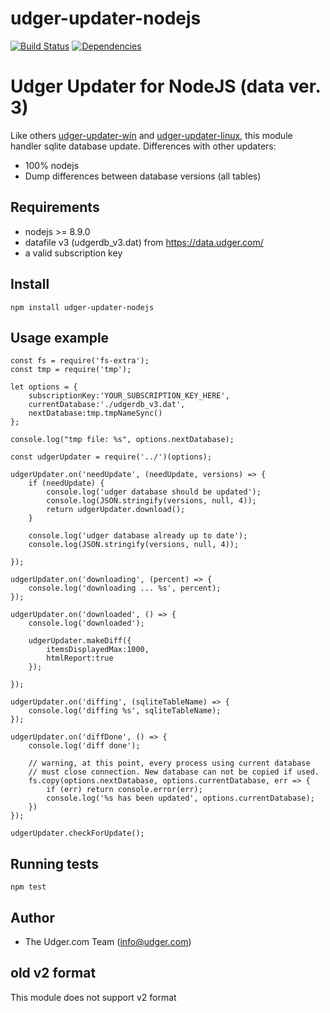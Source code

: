 # udger-updater-nodejs
[![Build Status](https://travis-ci.org/udger/udger-updater-nodejs.svg?branch=master)](https://travis-ci.org/udger/udger-updater-nodejs)
[![Dependencies](https://david-dm.org/udger/udger-updater-nodejs.svg)](https://david-dm.org/udger/udger-updater-nodejs)

# Udger Updater for NodeJS (data ver. 3)
Like others [udger-updater-win](https://github.com/udger/udger-updater-win) and [udger-updater-linux](https://github.com/udger/udger-updater-linux),
this module handler sqlite database update. Differences with other updaters:

* 100% nodejs
* Dump differences between database versions (all tables)

## Requirements
 - nodejs >= 8.9.0
 - datafile v3 (udgerdb_v3.dat) from https://data.udger.com/
 - a valid subscription key

## Install
    npm install udger-updater-nodejs


## Usage example

```
const fs = require('fs-extra');
const tmp = require('tmp');

let options = {
    subscriptionKey:'YOUR_SUBSCRIPTION_KEY_HERE',
    currentDatabase:'./udgerdb_v3.dat',
    nextDatabase:tmp.tmpNameSync()
};

console.log("tmp file: %s", options.nextDatabase);

const udgerUpdater = require('../')(options);

udgerUpdater.on('needUpdate', (needUpdate, versions) => {
    if (needUpdate) {
        console.log('udger database should be updated');
        console.log(JSON.stringify(versions, null, 4));
        return udgerUpdater.download();
    }

    console.log('udger database already up to date');
    console.log(JSON.stringify(versions, null, 4));

});

udgerUpdater.on('downloading', (percent) => {
    console.log('downloading ... %s', percent);
});

udgerUpdater.on('downloaded', () => {
    console.log('downloaded');

    udgerUpdater.makeDiff({
        itemsDisplayedMax:1000,
        htmlReport:true
    });

});

udgerUpdater.on('diffing', (sqliteTableName) => {
    console.log('diffing %s', sqliteTableName);
});

udgerUpdater.on('diffDone', () => {
    console.log('diff done');

    // warning, at this point, every process using current database
    // must close connection. New database can not be copied if used.
    fs.copy(options.nextDatabase, options.currentDatabase, err => {
        if (err) return console.error(err);
        console.log('%s has been updated', options.currentDatabase);
    })
});

udgerUpdater.checkForUpdate();
```

## Running tests
    npm test


## Author
- The Udger.com Team (info@udger.com)


## old v2 format
This module does not support v2 format

